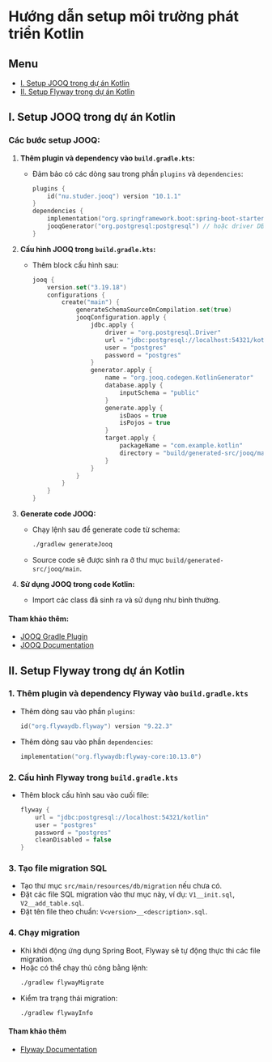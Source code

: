 # Hướng dẫn setup môi trường phát triển Kotlin

## Menu

- [I. Setup JOOQ trong dự án Kotlin](#i-setup-jooq-trong-dự-án-kotlin)
- [II. Setup Flyway trong dự án Kotlin](#ii-setup-flyway-trong-dự-án-kotlin)

## I. Setup JOOQ trong dự án Kotlin

### Các bước setup JOOQ:

1. **Thêm plugin và dependency vào `build.gradle.kts`:**
   - Đảm bảo có các dòng sau trong phần `plugins` và `dependencies`:
     ```kotlin
     plugins {
         id("nu.studer.jooq") version "10.1.1"
     }
     dependencies {
         implementation("org.springframework.boot:spring-boot-starter-jooq")
         jooqGenerator("org.postgresql:postgresql") // hoặc driver DB bạn dùng
     }
     ```

2. **Cấu hình JOOQ trong `build.gradle.kts`:**
   - Thêm block cấu hình sau:
     ```kotlin
     jooq {
         version.set("3.19.18")
         configurations {
             create("main") {
                 generateSchemaSourceOnCompilation.set(true)
                 jooqConfiguration.apply {
                     jdbc.apply {
                         driver = "org.postgresql.Driver"
                         url = "jdbc:postgresql://localhost:54321/kotlin"
                         user = "postgres"
                         password = "postgres"
                     }
                     generator.apply {
                         name = "org.jooq.codegen.KotlinGenerator"
                         database.apply {
                             inputSchema = "public"
                         }
                         generate.apply {
                             isDaos = true
                             isPojos = true
                         }
                         target.apply {
                             packageName = "com.example.kotlin"
                             directory = "build/generated-src/jooq/main"
                         }
                     }
                 }
             }
         }
     }
     ```

3. **Generate code JOOQ:**
   - Chạy lệnh sau để generate code từ schema:
     ```bash
     ./gradlew generateJooq
     ```
   - Source code sẽ được sinh ra ở thư mục `build/generated-src/jooq/main`.

4. **Sử dụng JOOQ trong code Kotlin:**
   - Import các class đã sinh ra và sử dụng như bình thường.

#### Tham khảo thêm:
- [JOOQ Gradle Plugin](https://github.com/etiennestuder/gradle-jooq-plugin)
- [JOOQ Documentation](https://www.jooq.org/doc/3.19/manual/)

## II. Setup Flyway trong dự án Kotlin

### 1. Thêm plugin và dependency Flyway vào `build.gradle.kts`
- Thêm dòng sau vào phần `plugins`:
  ```kotlin
  id("org.flywaydb.flyway") version "9.22.3"
  ```
- Thêm dòng sau vào phần `dependencies`:
  ```kotlin
  implementation("org.flywaydb:flyway-core:10.13.0")
  ```

### 2. Cấu hình Flyway trong `build.gradle.kts`
- Thêm block cấu hình sau vào cuối file:
  ```kotlin
  flyway {
      url = "jdbc:postgresql://localhost:54321/kotlin"
      user = "postgres"
      password = "postgres"
      cleanDisabled = false
  }
  ```

### 3. Tạo file migration SQL
- Tạo thư mục `src/main/resources/db/migration` nếu chưa có.
- Đặt các file SQL migration vào thư mục này, ví dụ: `V1__init.sql`, `V2__add_table.sql`.
- Đặt tên file theo chuẩn: `V<version>__<description>.sql`.

### 4. Chạy migration
- Khi khởi động ứng dụng Spring Boot, Flyway sẽ tự động thực thi các file migration.
- Hoặc có thể chạy thủ công bằng lệnh:
  ```bash
  ./gradlew flywayMigrate
  ```
- Kiểm tra trạng thái migration:
  ```bash
  ./gradlew flywayInfo
  ```

#### Tham khảo thêm
- [Flyway Documentation](https://flywaydb.org/documentation/)
